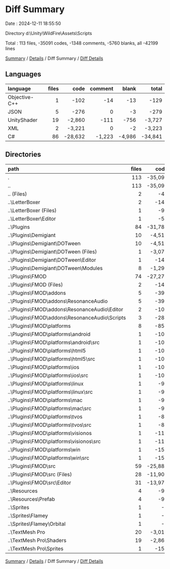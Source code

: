 # Diff Summary

Date : 2024-12-11 18:55:50

Directory d:\\Unity\\WildFire\\Assets\\Scripts

Total : 113 files,  -35091 codes, -1348 comments, -5760 blanks, all -42199 lines

[Summary](results.md) / [Details](details.md) / Diff Summary / [Diff Details](diff-details.md)

## Languages
| language | files | code | comment | blank | total |
| :--- | ---: | ---: | ---: | ---: | ---: |
| Objective-C++ | 1 | -102 | -14 | -13 | -129 |
| JSON | 5 | -276 | 0 | -3 | -279 |
| UnityShader | 19 | -2,860 | -111 | -756 | -3,727 |
| XML | 2 | -3,221 | 0 | -2 | -3,223 |
| C# | 86 | -28,632 | -1,223 | -4,986 | -34,841 |

## Directories
| path | files | code | comment | blank | total |
| :--- | ---: | ---: | ---: | ---: | ---: |
| . | 113 | -35,091 | -1,348 | -5,760 | -42,199 |
| .. | 113 | -35,091 | -1,348 | -5,760 | -42,199 |
| .. (Files) | 2 | -42 | -1 | -11 | -54 |
| ..\\LetterBoxer | 2 | -142 | -12 | -33 | -187 |
| ..\\LetterBoxer (Files) | 1 | -90 | -12 | -23 | -125 |
| ..\\LetterBoxer\\Editor | 1 | -52 | 0 | -10 | -62 |
| ..\\Plugins | 84 | -31,786 | -1,223 | -4,927 | -37,936 |
| ..\\Plugins\\Demigiant | 10 | -4,516 | -555 | -224 | -5,295 |
| ..\\Plugins\\Demigiant\\DOTween | 10 | -4,516 | -555 | -224 | -5,295 |
| ..\\Plugins\\Demigiant\\DOTween (Files) | 1 | -3,077 | 0 | -1 | -3,078 |
| ..\\Plugins\\Demigiant\\DOTween\\Editor | 1 | -144 | 0 | -1 | -145 |
| ..\\Plugins\\Demigiant\\DOTween\\Modules | 8 | -1,295 | -555 | -222 | -2,072 |
| ..\\Plugins\\FMOD | 74 | -27,270 | -668 | -4,703 | -32,641 |
| ..\\Plugins\\FMOD (Files) | 2 | -146 | -14 | -14 | -174 |
| ..\\Plugins\\FMOD\\addons | 5 | -394 | -108 | -66 | -568 |
| ..\\Plugins\\FMOD\\addons\\ResonanceAudio | 5 | -394 | -108 | -66 | -568 |
| ..\\Plugins\\FMOD\\addons\\ResonanceAudio\\Editor | 2 | -106 | -18 | -16 | -140 |
| ..\\Plugins\\FMOD\\addons\\ResonanceAudio\\Scripts | 3 | -288 | -90 | -50 | -428 |
| ..\\Plugins\\FMOD\\platforms | 8 | -850 | -3 | -137 | -990 |
| ..\\Plugins\\FMOD\\platforms\\android | 1 | -106 | -3 | -19 | -128 |
| ..\\Plugins\\FMOD\\platforms\\android\\src | 1 | -106 | -3 | -19 | -128 |
| ..\\Plugins\\FMOD\\platforms\\html5 | 1 | -103 | 0 | -17 | -120 |
| ..\\Plugins\\FMOD\\platforms\\html5\\src | 1 | -103 | 0 | -17 | -120 |
| ..\\Plugins\\FMOD\\platforms\\ios | 1 | -105 | 0 | -20 | -125 |
| ..\\Plugins\\FMOD\\platforms\\ios\\src | 1 | -105 | 0 | -20 | -125 |
| ..\\Plugins\\FMOD\\platforms\\linux | 1 | -94 | 0 | -17 | -111 |
| ..\\Plugins\\FMOD\\platforms\\linux\\src | 1 | -94 | 0 | -17 | -111 |
| ..\\Plugins\\FMOD\\platforms\\mac | 1 | -94 | 0 | -15 | -109 |
| ..\\Plugins\\FMOD\\platforms\\mac\\src | 1 | -94 | 0 | -15 | -109 |
| ..\\Plugins\\FMOD\\platforms\\tvos | 1 | -84 | 0 | -14 | -98 |
| ..\\Plugins\\FMOD\\platforms\\tvos\\src | 1 | -84 | 0 | -14 | -98 |
| ..\\Plugins\\FMOD\\platforms\\visionos | 1 | -110 | 0 | -17 | -127 |
| ..\\Plugins\\FMOD\\platforms\\visionos\\src | 1 | -110 | 0 | -17 | -127 |
| ..\\Plugins\\FMOD\\platforms\\win | 1 | -154 | 0 | -18 | -172 |
| ..\\Plugins\\FMOD\\platforms\\win\\src | 1 | -154 | 0 | -18 | -172 |
| ..\\Plugins\\FMOD\\src | 59 | -25,880 | -543 | -4,486 | -30,909 |
| ..\\Plugins\\FMOD\\src (Files) | 28 | -11,908 | -324 | -1,425 | -13,657 |
| ..\\Plugins\\FMOD\\src\\Editor | 31 | -13,972 | -219 | -3,061 | -17,252 |
| ..\\Resources | 4 | -97 | -1 | -29 | -127 |
| ..\\Resources\\Prefab | 4 | -97 | -1 | -29 | -127 |
| ..\\Sprites | 1 | -9 | 0 | -2 | -11 |
| ..\\Sprites\\Flamey | 1 | -9 | 0 | -2 | -11 |
| ..\\Sprites\\Flamey\\Orbital | 1 | -9 | 0 | -2 | -11 |
| ..\\TextMesh Pro | 20 | -3,015 | -111 | -758 | -3,884 |
| ..\\TextMesh Pro\\Shaders | 19 | -2,860 | -111 | -756 | -3,727 |
| ..\\TextMesh Pro\\Sprites | 1 | -155 | 0 | -2 | -157 |

[Summary](results.md) / [Details](details.md) / Diff Summary / [Diff Details](diff-details.md)